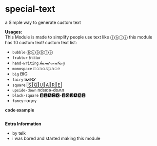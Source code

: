 # special-text
a Simple way to generate custom text

__Usages:__  
This Module is made to
simplify people use text like ⓣⓗⓘⓢ
this module has 10 custom text!
custom text list:
* `bubble` ⓑⓤⓑⓑⓛⓔ
* `fraktur` 𝔣𝔯𝔞𝔨𝔱𝔲𝔯
* `hand-writing` 𝒽𝒶𝓃𝒹-𝓌𝓇𝒾𝓉𝒾𝓃𝑔
* `monospace` 𝚖𝚘𝚗𝚘𝚜𝚙𝚊𝚌𝚎
* `big` ᗷIG
* `fairy` ᎦᏗᎥᏒᎩ
* `square` 🅂🅀🅄🄰🅁🄴
* `upside-down` ndsıdǝ-doʍn
* `black-square` 🅱🅻🅰🅲🅺-🆂🆀🆄🅰🆁🅴
* `fancy` ғαηcү


__code example__
```javascript

```


__Extra Information__
* by telk
* i was bored and started making this module
